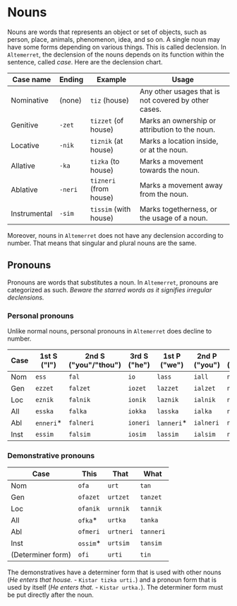 # Nouns

Nouns are words that represents an object or set of objects, such as person, place, animals, phenomenon, idea, and so on. A single noun may have some forms depending on various things. This is called declension. In `Altemerret`, the declension of the nouns depends on its function within the sentence, called _case_. Here are the declension chart.

| Case name    | Ending  | Example                | Usage                                                |
| ------------ | ------- | ---------------------- | ---------------------------------------------------- |
| Nominative   | (none)  | `tiz` (house)          | Any other usages that is not covered by other cases. |
| Genitive     | `-zet`  | `tizzet` (of house)    | Marks an ownership or attribution to the noun.       |
| Locative     | `-nik`  | `tiznik` (at house)    | Marks a location inside, or at the noun.             |
| Allative     | `-ka`   | `tizka` (to house)     | Marks a movement towards the noun.                   |
| Ablative     | `-neri` | `tizneri` (from house) | Marks a movement away from the noun.                 |
| Instrumental | `-sim`  | `tissim` (with house)  | Marks togetherness, or the usage of a noun.          |

Moreover, nouns in `Altemerret` does not have any declension according to number. That means that singular and plural nouns are the same.

## Pronouns

Pronouns are words that substitutes a noun. In `Altemerret`, pronouns are categorized as such. _Beware the starred words as it signifies irregular declensions._

### Personal pronouns

Unlike normal nouns, personal pronouns in `Altemerret` does decline to number.

| Case | 1st S ("I") | 2nd S ("you"/"thou") | 3rd S ("he") | 1st P ("we") | 2nd P ("you") | 2rd P ("they") |
| ---- | ----------- | -------------------- | ------------ | ------------ | ------------- | -------------- |
| Nom  | `ess`       | `fal`                | `io`         | `lass`       | `iall`        | `neo`          |
| Gen  | `ezzet`     | `falzet`             | `iozet`      | `lazzet`     | `ialzet`      | `neozet`       |
| Loc  | `eznik`     | `falnik`             | `ionik`      | `laznik`     | `ialnik`      | `neonik`       |
| All  | `esska`     | `falka`              | `iokka`      | `lasska`     | `ialka`       | `neoka`        |
| Abl  | `enneri`*   | `falneri`            | `ioneri`     | `lanneri`*   | `ialneri`     | `neoneri`      |
| Inst | `essim`     | `falsim`             | `iosim`      | `lassim`     | `ialsim`      | `neosim`       |

### Demonstrative pronouns

| Case              | This     | That      | What      |
| ----------------- | -------- | --------- | --------- |
| Nom               | `ofa`    | `urt`     | `tan`     |
| Gen               | `ofazet` | `urtzet`  | `tanzet`  |
| Loc               | `ofanik` | `urnnik`  | `tannik`  |
| All               | `ofka`*  | `urtka`   | `tanka`   |
| Abl               | `ofmeri` | `urtneri` | `tanneri` |
| Inst              | `ossim`* | `urtsim`  | `tansim`  |
| (Determiner form) | `ofi`    | `urti`    | `tin`     |

The demonstratives have a determiner form that is used with other nouns (_He enters that house._ - `Kistar tizka urti.`) and a pronoun form that is used by itself (_He enters that._ - `Kistar urtka.`). The determiner form must be put directly after the noun.